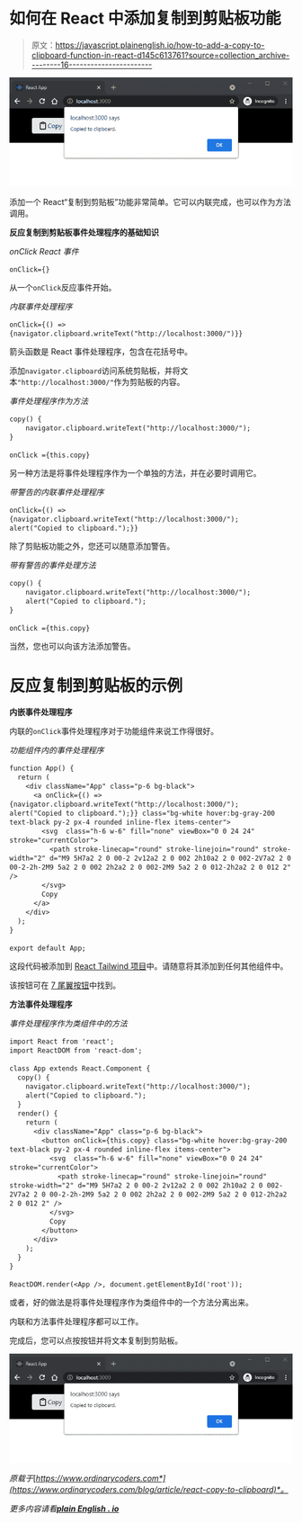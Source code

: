 # 如何在 React 中添加复制到剪贴板功能

> 原文：<https://javascript.plainenglish.io/how-to-add-a-copy-to-clipboard-function-in-react-d145c613761?source=collection_archive---------16----------------------->

![](img/597a8d4ae1d83b37e6fd740211134bb2.png)

添加一个 React“复制到剪贴板”功能非常简单。它可以内联完成，也可以作为方法调用。

**反应复制到剪贴板事件处理程序的基础知识**

*onClick React 事件*

```
onClick={}
```

从一个`onClick`反应事件开始。

*内联事件处理程序*

```
onClick={() => {navigator.clipboard.writeText("http://localhost:3000/")}}
```

箭头函数是 React 事件处理程序，包含在花括号中。

添加`navigator.clipboard`访问系统剪贴板，并将文本`"http://localhost:3000/"`作为剪贴板的内容。

*事件处理程序作为方法*

```
copy() {
    navigator.clipboard.writeText("http://localhost:3000/");
}

onClick ={this.copy}
```

另一种方法是将事件处理程序作为一个单独的方法，并在必要时调用它。

*带警告的内联事件处理程序*

```
onClick={() => {navigator.clipboard.writeText("http://localhost:3000/"); alert("Copied to clipboard.");}}
```

除了剪贴板功能之外，您还可以随意添加警告。

*带有警告的事件处理方法*

```
copy() {
    navigator.clipboard.writeText("http://localhost:3000/");
    alert("Copied to clipboard.");
}

onClick ={this.copy}
```

当然，您也可以向该方法添加警告。

# **反应复制到剪贴板的示例**

**内嵌事件处理程序**

内联的`onClick`事件处理程序对于功能组件来说工作得很好。

*功能组件内的事件处理程序*

```
function App() {
  return (
    <div className="App" class="p-6 bg-black">
      <a onClick={() => {navigator.clipboard.writeText("http://localhost:3000/"); alert("Copied to clipboard.");}} class="bg-white hover:bg-gray-200 text-black py-2 px-4 rounded inline-flex items-center">
        <svg  class="h-6 w-6" fill="none" viewBox="0 0 24 24" stroke="currentColor">
          <path stroke-linecap="round" stroke-linejoin="round" stroke-width="2" d="M9 5H7a2 2 0 00-2 2v12a2 2 0 002 2h10a2 2 0 002-2V7a2 2 0 00-2-2h-2M9 5a2 2 0 002 2h2a2 2 0 002-2M9 5a2 2 0 012-2h2a2 2 0 012 2" />
        </svg>
        Copy
      </a>
    </div>
  );
}

export default App;
```

这段代码被添加到 [React Tailwind 项目](../../../blog/article/reactjs-tailwindcss)中。请随意将其添加到任何其他组件中。

该按钮可在 [7 尾翼按钮](../../../../../blog/article/7-tailwindcss-buttons)中找到。

**方法事件处理程序**

*事件处理程序作为类组件中的方法*

```
import React from 'react';
import ReactDOM from 'react-dom';

class App extends React.Component {
  copy() {
    navigator.clipboard.writeText("http://localhost:3000/");
    alert("Copied to clipboard.");
  }
  render() {
    return (
      <div className="App" class="p-6 bg-black">
        <button onClick={this.copy} class="bg-white hover:bg-gray-200 text-black py-2 px-4 rounded inline-flex items-center">
          <svg  class="h-6 w-6" fill="none" viewBox="0 0 24 24" stroke="currentColor">
            <path stroke-linecap="round" stroke-linejoin="round" stroke-width="2" d="M9 5H7a2 2 0 00-2 2v12a2 2 0 002 2h10a2 2 0 002-2V7a2 2 0 00-2-2h-2M9 5a2 2 0 002 2h2a2 2 0 002-2M9 5a2 2 0 012-2h2a2 2 0 012 2" />
          </svg>
          Copy
        </button>  
      </div>
    );
  }
}

ReactDOM.render(<App />, document.getElementById('root'));
```

或者，好的做法是将事件处理程序作为类组件中的一个方法分离出来。

内联和方法事件处理程序都可以工作。

完成后，您可以点按按钮并将文本复制到剪贴板。

![](img/5466d892e472de8045fac066ffd84baa.png)

*原载于*[*https://www.ordinarycoders.com*](https://www.ordinarycoders.com/blog/article/react-copy-to-clipboard)*。*

*更多内容请看*[***plain English . io***](http://plainenglish.io/)